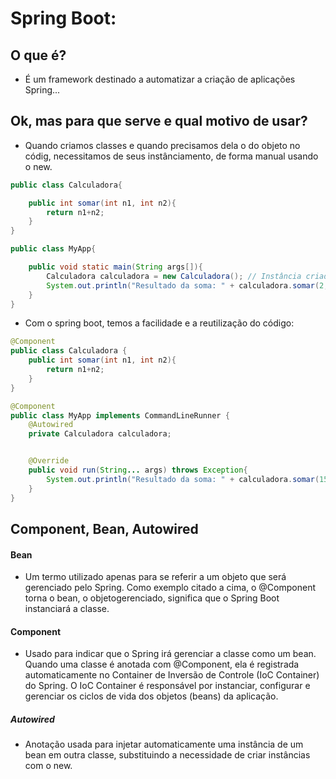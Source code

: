 # Spring Boot:

## O que é?

- É um framework destinado a automatizar a criação de aplicações Spring...

## Ok, mas para que serve e qual motivo de usar?

- Quando criamos classes e quando precisamos dela o do objeto no códig, necessitamos de seus instânciamento, de forma manual usando o new.

```java
public class Calculadora{

    public int somar(int n1, int n2){
        return n1+n2;
    }
}

public class MyApp{

    public void static main(String args[]){
        Calculadora calculadora = new Calculadora(); // Instância criada
        System.out.println("Resultado da soma: " + calculadora.somar(2,5));
    }
}

```

- Com o spring boot, temos a facilidade e a reutilização do código:

```java
@Component
public class Calculadora {
    public int somar(int n1, int n2){
        return n1+n2;
    }
}

@Component
public class MyApp implements CommandLineRunner {
    @Autowired
    private Calculadora calculadora;


    @Override
    public void run(String... args) throws Exception{
        System.out.println("Resultado da soma: " + calculadora.somar(15,7));
    }
}

```

## Component, Bean, Autowired

#### Bean

- Um termo utilizado apenas para se referir a um objeto que será gerenciado pelo Spring. Como exemplo citado a cima, o @Component torna o bean, o objetogerenciado, significa que o Spring Boot instanciará a classe.

#### Component

- Usado para indicar que o Spring irá gerenciar a classe como um bean. Quando uma classe é anotada com @Component, ela é registrada automaticamente no Container de Inversão de Controle (IoC Container) do Spring. O IoC Container é responsável por instanciar, configurar e gerenciar os ciclos de vida dos objetos (beans) da aplicação.

##### Autowired

- Anotação usada para injetar automaticamente uma instância de um bean em outra classe, substituindo a necessidade de criar instâncias com o new.
